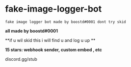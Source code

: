 # fake-image-logger-bot

```fake image logger bot made by boostd#0001 dont try skid```

**all made by boostd#0001**

**if u wil skid this i will find u and log u up **

**15 stars: webhook sender, custom embed , etc**

discord.gg/stub

